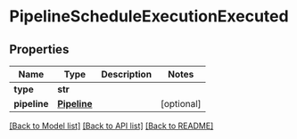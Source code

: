 # PipelineScheduleExecutionExecuted

## Properties
Name | Type | Description | Notes
------------ | ------------- | ------------- | -------------
**type** | **str** |  | 
**pipeline** | [**Pipeline**](Pipeline.md) |  | [optional] 

[[Back to Model list]](../README.md#documentation-for-models) [[Back to API list]](../README.md#documentation-for-api-endpoints) [[Back to README]](../README.md)


